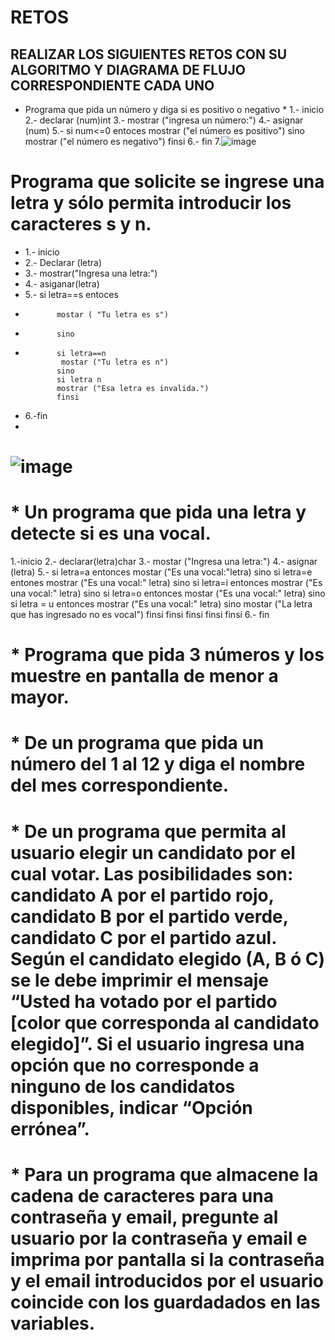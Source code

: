 # RETOS
## REALIZAR LOS SIGUIENTES RETOS CON SU ALGORITMO Y DIAGRAMA DE FLUJO CORRESPONDIENTE CADA UNO 

* Programa que pida un número y diga si es positivo o negativo
    *
    1.- inicio
    2.- declarar (num)int
    3.- mostrar ("ingresa un número:")
    4.- asignar (num)
    5.- si num<=0 entoces
          mostrar ("el número es positivo")
        sino
          mostrar ("el número es negativo")
          finsi
    6.- fin
    7.![image](https://user-images.githubusercontent.com/104279876/167275343-3218ccb3-0ac0-4da0-b09a-836a4b194d50.png)


#  Programa que solicite se ingrese una letra y sólo permita introducir los caracteres s y n.
* 1.- inicio
* 2.- Declarar (letra)
* 3.- mostrar("Ingresa una letra:")
* 4.- asiganar(letra)
* 5.- si letra==s entoces 
*            mostar ( "Tu letra es s")
*            sino
*            si letra==n
              mostar ("Tu letra es n")
             sino 
             si letra n
             mostrar ("Esa letra es invalida.")
             finsi
 * 6.-fin
 * 
 # ![image](https://user-images.githubusercontent.com/104279876/167275253-cfb98022-42d1-4726-9fc2-45c0c7f4173c.png)


# * Un programa que pida una letra y detecte si es una vocal. 
 1.-inicio
 2.- declarar(letra)char
 3.- mostar ("Ingresa una letra:")
 4.- asignar (letra)
 5.- si letra=a entonces
           mostar ("Es una vocal:"letra)
           sino
           si letra=e entones
           mostrar ("Es una vocal:" letra)
           sino
           si letra=i entonces
           mostrar ("Es una vocal:" letra)
           sino 
           si letra=o entonces
           mostar ("Es una vocal:" letra)
           sino 
           si letra = u entonces
           mostrar ("Es una vocal:" letra)
           sino 
           mostar ("La letra que has ingresado no es vocal")
           finsi
           finsi
           finsi
           finsi
           finsi
   6.- fin 
 
# * Programa que pida 3 números y los muestre en pantalla de menor a mayor.  
# * De un programa que pida un número del 1 al 12 y diga el nombre del mes correspondiente.
# * De un programa que permita al usuario elegir un candidato por el cual votar. Las posibilidades son: candidato A por el partido rojo, candidato B por el partido verde, candidato C por el partido azul. Según el candidato elegido (A, B ó C) se le debe imprimir el mensaje “Usted ha votado por el partido [color que corresponda al candidato elegido]”. Si el usuario ingresa una opción que no corresponde a ninguno de los candidatos disponibles, indicar “Opción errónea”.
# * Para un programa que almacene la cadena de caracteres para una contraseña y email, pregunte al usuario por la contraseña y email e imprima por pantalla si la contraseña y el email introducidos por el usuario coincide con los guardadados en las variables.
